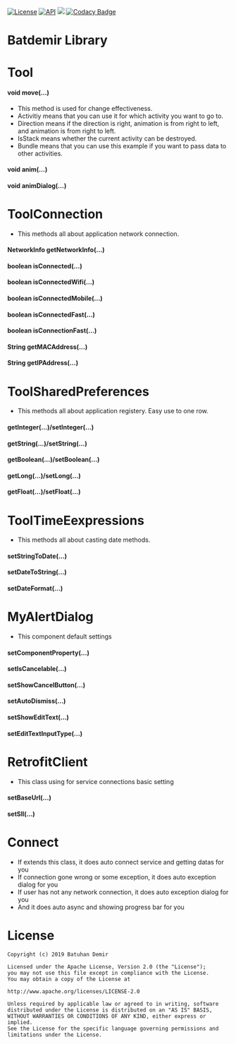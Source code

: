 [![License](https://img.shields.io/badge/License-Apache%202.0-blue.svg)](https://opensource.org/licenses/Apache-2.0)
[![API](https://img.shields.io/badge/API-23%2B-red.svg?style=flat)](https://android-arsenal.com/api?level=23)
[![](https://jitpack.io/v/batdemirorg/android.batdemir.library.svg)](https://jitpack.io/#batdemirorg/android.batdemir.library)
[![Codacy Badge](https://api.codacy.com/project/badge/Grade/764fdb1f562044499de6efb70ee53664)](https://www.codacy.com/manual/batdemir/android.batdemir.library?utm_source=github.com&amp;utm_medium=referral&amp;utm_content=batdemirorg/android.batdemir.library&amp;utm_campaign=Badge_Grade)
# Batdemir Library

# Tool
#### void move(...)
* This method is used for change effectiveness.
* Activitiy means that you can use it for which activity you want to go to.
* Direction means if the direction is right, animation is from right to left, and animation is from right to left.
* IsStack means whether the current activity can be destroyed.
* Bundle means that you can use this example if you want to pass data to other activities.
#### void anim(...)
#### void animDialog(...)

# ToolConnection
* This methods all about application network connection.
#### NetworkInfo getNetworkInfo(...)
#### boolean isConnected(...)
#### boolean isConnectedWifi(...)
#### boolean isConnectedMobile(...)
#### boolean isConnectedFast(...)
#### boolean isConnectionFast(...)
#### String getMACAddress(...)
#### String getIPAddress(...)

# ToolSharedPreferences
* This methods all about application registery. Easy use to one row.
#### getInteger(...)/setInteger(...)
#### getString(...)/setString(...)
#### getBoolean(...)/setBoolean(...)
#### getLong(...)/setLong(...)
#### getFloat(...)/setFloat(...)

# ToolTimeEexpressions
* This methods all about casting date methods.
#### setStringToDate(...)
#### setDateToString(...)
#### setDateFormat(...)

# MyAlertDialog
* This component default settings
#### setComponentProperty(...)
#### setIsCancelable(...)
#### setShowCancelButton(...)
#### setAutoDismiss(...)
#### setShowEditText(...)
#### setEditTextInputType(...)

# RetrofitClient
* This class using for service connections basic setting
#### setBaseUrl(...)
#### setSll(...)

# Connect
* If extends this class, it does auto connect service and getting datas for you
* If connection gone wrong or some exception, it does auto exception dialog for you
* If user has not any network connection, it does auto exception dialog for you
* And it does auto async and showing progress bar for you


# License
    Copyright (c) 2019 Batuhan Demir

    Licensed under the Apache License, Version 2.0 (the "License");
    you may not use this file except in compliance with the License.
    You may obtain a copy of the License at

    http://www.apache.org/licenses/LICENSE-2.0

    Unless required by applicable law or agreed to in writing, software
    distributed under the License is distributed on an "AS IS" BASIS,
    WITHOUT WARRANTIES OR CONDITIONS OF ANY KIND, either express or implied.
    See the License for the specific language governing permissions and
    limitations under the License.
